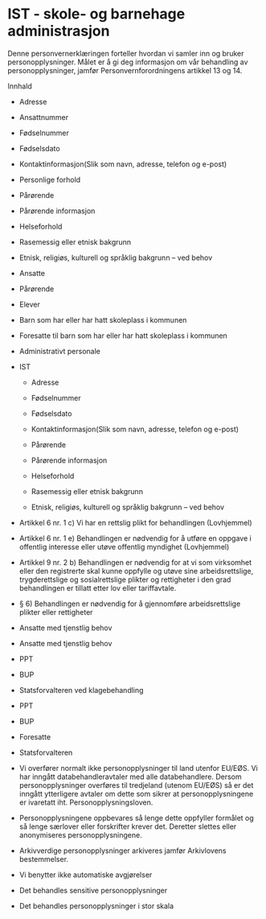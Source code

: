 # IST - skole- og barnehage administrasjon


  

Denne personvernerklæringen forteller hvordan vi samler inn og bruker personopplysninger. Målet er å gi deg informasjon om vår behandling av personopplysninger, jamfør Personvernforordningens artikkel 13 og 14.

  

Innhald

*   Adresse  
    
*   Ansattnummer  
    
*   Fødselnummer  
    
*   Fødselsdato  
    
*   Kontaktinformasjon(Slik som navn, adresse, telefon og e-post)  
    
*   Personlige forhold  
    
*   Pårørende  
    
*   Pårørende informasjon  
    
*   Helseforhold  
    
*   Rasemessig eller etnisk bakgrunn  
    
*   Etnisk, religiøs, kulturell og språklig bakgrunn – ved behov  
    
*   Ansatte  
    
*   Pårørende  
    
*   Elever  
    
*   Barn som har eller har hatt skoleplass i kommunen  
    
*   Foresatte til barn som har eller har hatt skoleplass i kommunen  
    
*   Administrativt personale  
    
*   IST  
    
    *   Adresse
    
    *   Fødselnummer
    
    *   Fødselsdato
    
    *   Kontaktinformasjon(Slik som navn, adresse, telefon og e-post)
    
    *   Pårørende
    
    *   Pårørende informasjon
    
    *   Helseforhold
    
    *   Rasemessig eller etnisk bakgrunn
    
    *   Etnisk, religiøs, kulturell og språklig bakgrunn – ved behov
    
*   Artikkel 6 nr. 1 c) Vi har en rettslig plikt for behandlingen (Lovhjemmel)  
    
*   Artikkel 6 nr. 1 e) Behandlingen er nødvendig for å utføre en oppgave i offentlig interesse eller utøve offentlig myndighet (Lovhjemmel)  
    
*   Artikkel 9 nr. 2 b) Behandlingen er nødvendig for at vi som virksomhet eller den registrerte skal kunne oppfylle og utøve sine arbeidsrettslige, trygderettslige og sosialrettslige plikter og rettigheter i den grad behandlingen er tillatt etter lov eller tariffavtale.  
    
*   § 6) Behandlingen er nødvendig for å gjennomføre arbeidsrettslige plikter eller rettigheter  
    
*   Ansatte med tjenstlig behov  
    
*   Ansatte med tjenstlig behov  
    
*   PPT  
    
*   BUP  
    
*   Statsforvalteren ved klagebehandling  
    
*   PPT  
    
*   BUP  
    
*   Foresatte  
    
*   Statsforvalteren  
    
*   Vi overfører normalt ikke personopplysninger til land utenfor EU/EØS. Vi har inngått databehandleravtaler med alle databehandlere. Dersom personopplysninger overføres til tredjeland (utenom EU/EØS) så er det inngått ytterligere avtaler om dette som sikrer at personopplysningene er ivaretatt iht. Personopplysningsloven.  
    
*   Personopplysningene oppbevares så lenge dette oppfyller formålet og så lenge særlover eller forskrifter krever det. Deretter slettes eller anonymiseres personopplysningene.  
    
*   Arkivverdige personopplysninger arkiveres jamfør Arkivlovens bestemmelser.  
    
*   Vi benytter ikke automatiske avgjørelser  
    
*   Det behandles sensitive personopplysninger  
    
*   Det behandles personopplysninger i stor skala